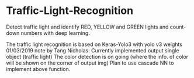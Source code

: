 # Traffic-Light-Recognition
Detect traffic light and identify RED, YELLOW and GREEN lights and count-down numbers with deep learning.

The traffic light recognition is based on Keras-Yolo3 with yolo v3 weights
01/03/2019 note by Tang Nicholas:
    Currently implemented output single object (traffic light)
    The color detection is on going (where the info. of color will be shown on the corner of output img)
    Plan to use cascade NN to implement above function.
    

